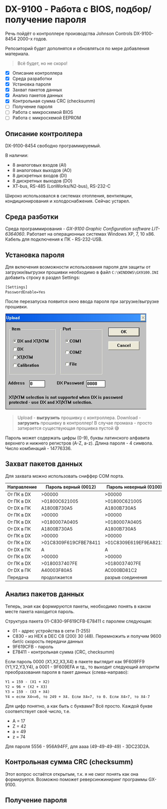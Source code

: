 # DX-9100 - Работа с BIOS, подбор/получение пароля

Речь пойдёт о контроллере производства Johnson Controls DX-9100-8454 2000-х годов.

Репозиторий будет дополнятся и обновляться по мере добавления материала.
> Всё будет, но не скоро!

- [X] Описание контроллера
- [X] Среда разработки
- [X] Установка пароля
- [X] Захват пакетов данных
- [X] Анализ пакетов данных
- [X] Контрольная сумма CRC (checksumm)
- [ ] Получение пароля
- [ ] Работа с микросхемой BIOS
- [ ] Работа с микросхемой EEPROM

## Описание контроллера

DX-9100-8454 свободно программируемый.

В наличии:
- 8 аналоговых входов (AI)
- 8 аналоговых выходов (AO)
- 8 дискретных входов (DI)
- 8 дискретных выходов (DO)
- XT-bus, RS-485 (LonWorks/N2-bus), RS-232-C

Широко использовался в системах отопления, вентиляции, кондиционирования и холодоснабжения. Сейчас устарел.

## Среда разботки

Среда программирования - *GX-9100 Graphic Configuration software LIT-6364060*. Работает на операционных системах Windows XP, 7, 10 x86. Кабель для подключения к ПК - RS-232-USB.

## Установка пароля

Для включения возможности использования пароля для защиты от загрузки/выгрузки прошивки необходимо в файл ``C:\WINDOWS\GX9100.INI`` добавить строку в раздел Settings:
```
[Settings]
PasswordEnable=Yes
```
После перезапуска появится окно ввода пароля при загрузке/выгрузке прошивки.

![Password](https://github.com/Fine87/DX-9100/blob/main/img/gx_9100_passwd.jpg)

>Upload - **выгрузить** прошивку с контроллера. Download - **загрузить** прошивку в контроллер! В случае промаха - просто затирается существующая прошивка пустой :sweat_smile:

Пароль может содержать цифры (0-9), буквы латинского алфавита верхнего и нижнего регистров (A-Z, a-z). Длина пароля - 4 символа. Число комбинаций - 14776336.

## Захват пакетов данных

Для захвата можно использовать сниффер COM порта.

| Направление | Пароль верный (0012) | Пароль неверный (0100) |
|-------------|---------------|-----------------|
|От ПК в DX   | >00000        | >00000          |
|От ПК в DX   | >01800C621005 | >01800C621005   |
|От DX в ПК   | A1800B730A5   | A1800B730A5     |
|От ПК в DX   | >00000        | >00000          |
|От ПК в DX   | >0180007A0405 | >0180007A0405   |
|От DX в ПК   | A1800B730A5   | A1800B730A5     |
|От ПК в DX   | >00000        |  >00000         |
|От ПК в DX   |>01C8309F619CFBE78411| >01C8309E619EF9EA8211|
|От DX в ПК   | A             | A               |
|От ПК в DX   | >00000        | >00000          |
|От ПК в DX   | >0180037407FE | >0180037407FE   |
|От DX в ПК   | A40003F80A5   | AC000BD81C2     |
|Передача     | продолжается  | разрыв соединения |

## Анализ пакетов данных

Теперь, зная как формируются пакеты, необходимо понять в каком месте пакета находится пароль.

Структура пакета 01-C830-9F619CFB-E78411 с паролем следующая:
- 01 - адрес устройства в сети (1-255)
- С830 - из HEX в DEC C8 (200) 30 (48). Перемножить и получим 9600 бит/с скорость передачи данных
- 9F619CFB - пароль
- E78411 - контрольная сумма (CRC, checksumm)

Если пароль 0000 (X1,X2,X3,X4) в пакете выглядит как 9F609FF9 (Y1,Y2,Y3,Y4), а  0001 - 9F609EFA и тд., то выходит следующий алгоритм преобразования пароля в пакет данных (слева-направо):
```
Y1 = 159 - (X1 + X2)
Y2 = 96 + (X2 + X3) 
Y3 = 159 - (X3 + X4)
Y4 = если X4<=6, то 249 + X4. Если X4=7, то 0. Если X4>7, то X4-7
```
Для цифр понятно, а как быть с буквами? Всё просто. Каждой букве соответствует своё число, т.е.
- A = 17
- Z = 42
- a = 49
- z = 74

Для пароля 5556 - 956A94FF, для аааа (49-49-49-49) - 3DC23D2A.

## Контрольная сумма CRC (checksumm)

Этот вопрос остаётся открытым, т.к. я не смог понять как она формируется.
Возможно поможет реверсинжиниринг программы GX-9100.

## Получение пароля

